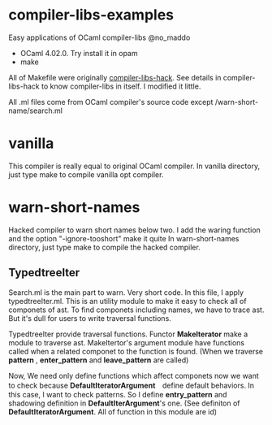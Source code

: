 compiler-libs-examples
======================

Easy applications of OCaml compiler-libs
@no_maddo

* OCaml 4.02.0. Try install it in opam
* make

All of Makefile were originally [compiler-libs-hack](https://bitbucket.org/camlspotter/compiler-libs-hack/src).
See details in compiler-libs-hack to know compiler-libs in itself.
I modified it little.

All .ml files come from OCaml compiler's source code except /warn-short-name/search.ml

# vanilla
This compiler is really equal to original OCaml compiler.
In vanilla directory, just type make to compile vanilla opt compiler.

# warn-short-names
Hacked compiler to warn short names below two.
I add the waring function and the option "-ignore-tooshort" make it quite
In warn-short-names directory, just type make to compile the hacked compiler.

## TypedtreeIter
Search.ml is the main part to warn. Very short code.
In this file, I apply typedtreeIter.ml.
This is an utility module to make it easy to check all of componets of ast.
To find componets including names, we have to trace ast.
But it's dull for users to write traversal functions.

TypedtreeIter provide traversal functions.
Functor __MakeIterator__ make a module to traverse ast.
MakeItertor's argument module have functions called when a related componet to the function is found.
(When we traverse __pattern__ , __enter_pattern__ and __leave_pattern__ are called)

Now, We need only define functions which affect componets now we want to check because __DefaultIteratorArgument__　define default behaviors.
In this case, I want to check patterns.
So I define __entry_pattern__ and shadowing definition in __DefaultIterArgument__'s one.
(See definiton of __DefaultIteratorArgument__. All of function in this module are id)
